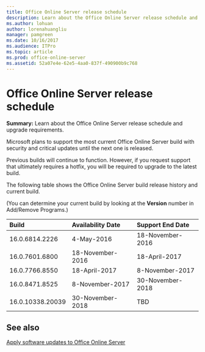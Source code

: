```yaml
---
title: Office Online Server release schedule
description: Learn about the Office Online Server release schedule and upgrade requirements.
ms.author: lohuan
author: lorenahuangliu
manager: pamgreen
ms.date: 10/16/2017
ms.audience: ITPro
ms.topic: article
ms.prod: office-online-server
ms.assetid: 52a07e4e-62e5-4aa0-837f-490900b9c768
---
```



# Office Online Server release schedule

 **Summary:** Learn about the Office Online Server release schedule and upgrade requirements.
  
    
    


Microsoft plans to support the most current Office Online Server build with security and critical updates until the next one is released.
  
    
    


Previous builds will continue to function. However, if you request support that ultimately requires a hotfix, you will be required to upgrade to the latest build.
  
    
    


The following table shows the Office Online Server build release history and current build.
  
    
    


(You can determine your current build by looking at the **Version** number in Add/Remove Programs.)
  
    
    



|**Build**|**Availability Date**|**Support End Date**|
|:-----|:-----|:-----|
|16.0.6814.2226  <br/> |4-May-2016  <br/> |18-November-2016  <br/> |
|16.0.7601.6800  <br/> |18-November-2016  <br/> |18-April-2017  <br/> |
|16.0.7766.8550  <br/> |18-April-2017  <br/> |8-November-2017 <br/> |
|16.0.8471.8525  <br/> |8-November-2017  <br/> |30-November-2018 <br/> |
|16.0.10338.20039 <br/> |30-November-2018 <br/> |TBD <br/> |
   

## See also
    
 [Apply software updates to Office Online Server](apply-software-updates-to-office-online-server.md)

